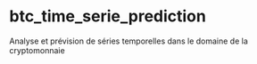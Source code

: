 # btc_time_serie_prediction
Analyse et prévision de séries temporelles dans le domaine de la cryptomonnaie
